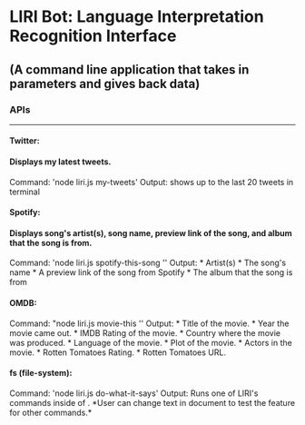 <h1>LIRI Bot: Language Interpretation Recognition Interface</h1>
<h2>(A command line application that takes in parameters and gives back data)</h2>
<h3>APIs</h3>
<hr>
<h4>Twitter:</h4> <h4>Displays my latest tweets.</h4>
  Command: 'node liri.js my-tweets'
  Output: shows up to the last 20 tweets in terminal

<h4>Spotify:</h4> <h4>Displays song's artist(s), song name, preview link of the song, and album that the song is from.</h4> 
  Command: 'node liri.js spotify-this-song '<song name here>'
  Output:  * Artist(s)
           * The song's name
           * A preview link of the song from Spotify
           * The album that the song is from

<h4>OMDB:</h4>
  Command: "node liri.js movie-this '<movie name here>'
  Output:  * Title of the movie.
           * Year the movie came out.
           * IMDB Rating of the movie.
           * Country where the movie was produced.
           * Language of the movie.
           * Plot of the movie.
           * Actors in the movie.
           * Rotten Tomatoes Rating.
           * Rotten Tomatoes URL.

<h4>fs (file-system):</h4>
  Command: 'node liri.js do-what-it-says'
  Output: Runs one of LIRI's commands inside of <random.txt>.
  *User can change text in document to test the feature for other commands.*



